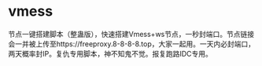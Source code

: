 # vmess
节点一键搭建脚本（整蛊版），快速搭建Vmess+ws节点，一秒封端口。节点链接会一并被上传至https://freeproxy.8-8-8-8.top，大家一起用。一天内必封端口，两天概率封IP。复仇专用脚本，神不知鬼不觉。报复跑路IDC专用。
